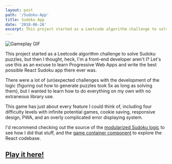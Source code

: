 ```yaml
---
layout: post
path: '/Sudoku-App'
title: Sudoku App
date: '2018-06-26'
excerpt: This project started as a Leetcode algorithm challenge to solve Sudoku puzzles, but then I thought heck, I'm a front end developer aren't I? Let's use this as an excuse to learn Progressive Web Apps and write the best possible React Sudoku app there ever was.
---
```


![Gameplay GIF](https://i.imgur.com/fictjrN.gif)

This project started as a Leetcode algorithm challenge to solve Sudoku puzzles, but then I thought, heck, I'm a front-end developer aren't I? Let's use this as an excuse to learn Progressive Web Apps and write the best possible React Sudoku app there ever was.

There were a lot of (un)expected challenges with the development of the logic (figuring out how to generate puzzles took 5x as long as solving them), but I wanted to learn how to do everything on my own with no extraneous library use.

This game has just about every feature I could think of, including four difficulty levels with infinite potential games, cookie saving, responsive design, PWA, and an overly complicated error displaying system.

I'd recommend checking out the source of the [modularized Sudoku logic](https://github.com/Egrodo/sudoku/blob/master/src/sudoku.js) to see how I did that stuff, and the [game container component](https://github.com/Egrodo/sudoku/blob/master/src/components/GameContainer.js) to explore the React codebase.

## [Play it here!](https://egrodo.github.io/sudoku/)
